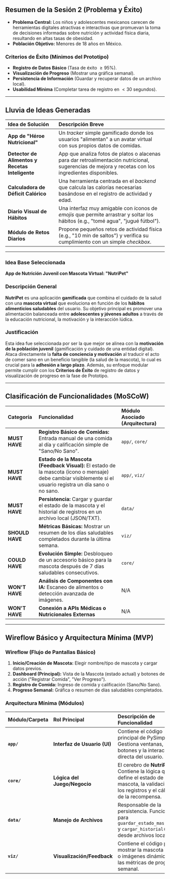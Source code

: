 ## Resumen de la Sesión 2 (Problema y Éxito)

* **Problema Central:** Los niños y adolescentes mexicanos carecen de herramientas digitales atractivas e interactivas que promuevan la toma de decisiones informadas sobre nutrición y actividad física diaria, resultando en altas tasas de obesidad.
* **Población Objetivo:** Menores de 18 años en México.

### Criterios de Éxito (Mínimos del Prototipo)
* **Registro de Datos Básico** (Tasa de éxito $\ge 95\%$).
* **Visualización de Progreso** (Mostrar una gráfica semanal).
* **Persistencia de Información** (Guardar y recuperar datos de un archivo local).
* **Usabilidad Mínima** (Completar tarea de registro en $< 30$ segundos).

---

## Lluvia de Ideas Generadas

| Idea de Solución | Descripción Breve |
| :--- | :--- |
| **App de "Héroe Nutricional"** | Un *tracker* simple gamificado donde los usuarios "alimentan" a un avatar virtual con sus propios datos de comidas. |
| **Detector de Alimentos y Recetas Inteligente** | App que analiza fotos de platos o alacenas para dar retroalimentación nutricional, sugerencias de mejora y recetas con los ingredientes disponibles. |
| **Calculadora de Déficit Calórico** | Una herramienta centrada en el *backend* que calcula las calorías necesarias basándose en el registro de actividad y edad. |
| **Diario Visual de Hábitos** | Una interfaz muy amigable con íconos de *emojis* que permite arrastrar y soltar los hábitos (e.g., "tomé agua", "jugué fútbol"). |
| **Módulo de Retos Diarios** | Propone pequeños retos de actividad física (e.g., "10 min de saltos") y verifica su cumplimiento con un simple *checkbox*. |

---

### Idea Base Seleccionada
**App de Nutrición Juvenil con Mascota Virtual: "NutriPet"**

### Descripción General
**NutriPet** es una aplicación **gamificada** que combina el cuidado de la salud con una **mascota virtual** que evoluciona en función de los **hábitos alimenticios saludables** del usuario. Su objetivo principal es promover una alimentación balanceada entre **adolescentes y jóvenes adultos** a través de la educación nutricional, la motivación y la interacción lúdica.

### Justificación
Esta idea fue seleccionada por ser la que mejor se alinea con la **motivación de la población juvenil** (gamificación y cuidado de una entidad digital). Ataca directamente la **falta de conciencia y motivación** al traducir el acto de comer sano en un beneficio tangible (la salud de la mascota), lo cual es crucial para la **adhesión a largo plazo**. Además, su enfoque modular permite cumplir con los **Criterios de Éxito** de registro de datos y visualización de progreso en la fase de Prototipo.

---

## Clasificación de Funcionalidades (MoSCoW)

| Categoría | Funcionalidad | Módulo Asociado (Arquitectura) |
| :--- | :--- | :--- |
| **MUST HAVE** | **Registro Básico de Comidas:** Entrada manual de una comida al día y calificación simple de "Sano/No Sano". | `app/`, `core/` |
| **MUST HAVE** | **Estado de la Mascota (Feedback Visual):** El estado de la mascota (ícono o mensaje) debe cambiar visiblemente si el usuario registra un día sano o no sano. | `app/`, `viz/` |
| **MUST HAVE** | **Persistencia:** Cargar y guardar el estado de la mascota y el historial de registros en un archivo local (JSON/TXT). | `data/` |
| **SHOULD HAVE** | **Métricas Básicas:** Mostrar un resumen de los días saludables completados durante la última semana. | `viz/` |
| **COULD HAVE** | **Evolución Simple:** Desbloqueo de un accesorio básico para la mascota después de 7 días saludables consecutivos. | `core/` |
| **WON'T HAVE** | **Análisis de Componentes con IA:** Escaneo de alimentos o detección avanzada de imágenes. | N/A |
| **WON'T HAVE** | **Conexión a APIs Médicas o Nutricionales Externas** | N/A |

---

## Wireflow Básico y Arquitectura Mínima (MVP)

### Wireflow (Flujo de Pantallas Básico)
1.  **Inicio/Creación de Mascota:** Elegir nombre/tipo de mascota y cargar datos previos.
2.  **Dashboard (Principal):** Vista de la Mascota (estado actual) y botones de acción ("Registrar Comida", "Ver Progreso").
3.  **Registro de Comida:** Ingreso de comida y calificación (Sano/No Sano).
4.  **Progreso Semanal:** Gráfica o resumen de días saludables completados.

### Arquitectura Mínima (Módulos)
| Módulo/Carpeta | Rol Principal | Descripción de Funcionalidad |
| :--- | :--- | :--- |
| **`app/`** | **Interfaz de Usuario (UI)** | Contiene el código principal de PySimpleGUI. Gestiona ventanas, botones y la interacción directa del usuario. |
| **`core/`** | **Lógica del Juego/Negocio** | El cerebro de **NutriPet**. Contiene la lógica que define el estado de la mascota, la validación de los registros y el cálculo de la recompensa. |
| **`data/`** | **Manejo de Archivos** | Responsable de la persistencia. Funciones para `guardar_estado_mascota()` y `cargar_historial()` desde archivos locales. |
| **`viz/`** | **Visualización/Feedback** | Contiene el código para mostrar la mascota (texto o imágenes dinámicas) y las métricas de progreso semanal. |
